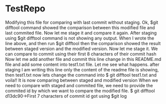 # TestRepo

Modifying this file for comparing with last commit without staging.
Ok, $git difftool command showed the comparison between this modified file and last commited file.
Now let me stage it and compare it again.
After staging using $git difftool command is not showing any output.
When I wrote the line above, and then run $git difftool then the comparison showed the result between staged version and the modified version. 
Now let me stage it.
We can compare to commit using their first 8 characters of their commit hash 
Now let me add another file and commit this line change in this README.md file and add some content into test1.txt file. Let me see what happens.
after staging I am writing this line
only the content of the readme file is showing, then test1.txt now lets change the command into $ git difftool test1.txt and voila!! It is now comparing between staged and modified version
When we need to compare with staged and commited file, we need to provide the commited id by which we want to compare the modified file.
$ git difftool d13dc90->First 7 characters of commit id got using  $git log




